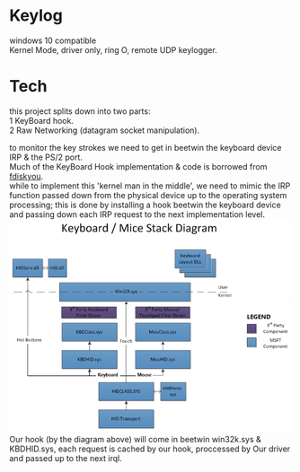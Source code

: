 # Keylog
windows 10 compatible<br>
Kernel Mode, driver only, ring O, remote UDP keylogger. 

# Tech
this project splits down into two parts:<br>
1 KeyBoard hook.<br>
2 Raw Networking (datagram socket manipulation).<br>

to monitor the key strokes we need to get in beetwin the keyboard device IRP & the PS/2 port.<br>
Much of the KeyBoard Hook implementation & code is borrowed from <html><a href="https://github.com/fdiskyou">fdiskyou</a></html>.<br>
while to implement this 'kernel man in the middle', we need to mimic the IRP function passed down from the physical device up to the operating system processing; this is done by installing a hook beetwin the keyboard device and passing down each IRP request to the next implementation level.<br>
![](pic/keyboard-driver-stack.png)
Our hook (by the diagram above) will come in beetwin win32k.sys & KBDHID.sys, each request is cached by our hook, proccessed by Our driver and passed up to the next irql.<br>

